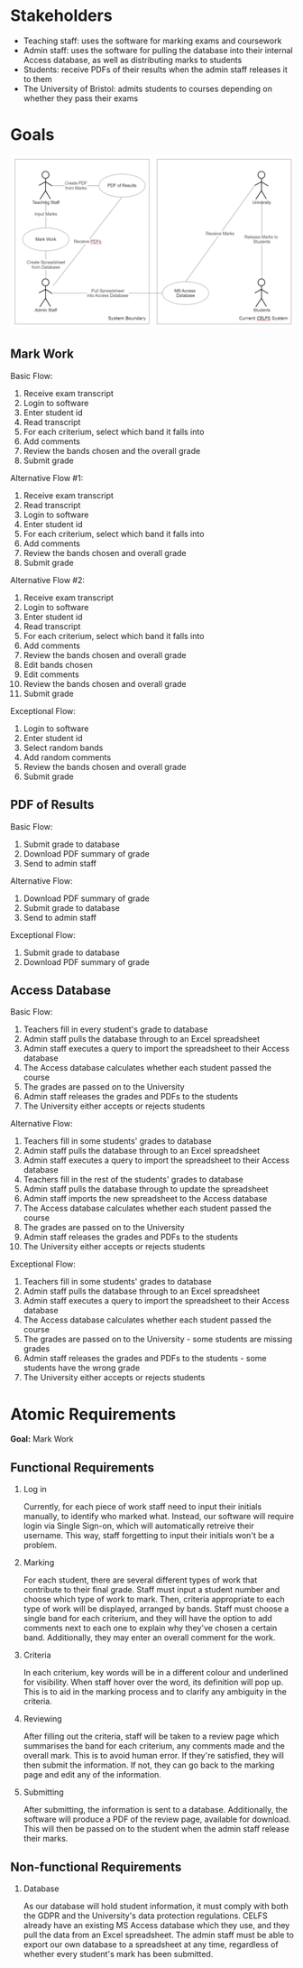 Stakeholders
============
- Teaching staff: uses the software for marking exams and coursework
- Admin staff: uses the software for pulling the database into their internal Access database, as well as 
distributing marks to students
- Students: receive PDFs of their results when the admin staff releases it to them
- The University of Bristol: admits students to courses depending on whether they pass their exams

Goals
=====

![Use Cases](/Documents/Portfolio-A/useCases.png)

Mark Work
---------
Basic Flow:
1. Receive exam transcript
1. Login to software
1. Enter student id
1. Read transcript
1. For each criterium, select which band it falls into
1. Add comments
1. Review the bands chosen and the overall grade
1. Submit grade

Alternative Flow #1:
1. Receive exam transcript
1. Read transcript
1. Login to software
1. Enter student id
1. For each criterium, select which band it falls into
1. Add comments
1. Review the bands chosen and overall grade
1. Submit grade

Alternative Flow #2:
1. Receive exam transcript
1. Login to software
1. Enter student id
1. Read transcript
1. For each criterium, select which band it falls into
1. Add comments
1. Review the bands chosen and overall grade
1. Edit bands chosen
1. Edit comments
1. Review the bands chosen and overall grade
1. Submit grade

Exceptional Flow:
1. Login to software
1. Enter student id
1. Select random bands
1. Add random comments
1. Review the bands chosen and overall grade
1. Submit grade

PDF of Results
--------------
Basic Flow:
1. Submit grade to database
1. Download PDF summary of grade
1. Send to admin staff

Alternative Flow:
1. Download PDF summary of grade
1. Submit grade to database
1. Send to admin staff

Exceptional Flow:
1. Submit grade to database
1. Download PDF summary of grade

Access Database
---------------
Basic Flow:
1. Teachers fill in every student's grade to database
1. Admin staff pulls the database through to an Excel spreadsheet
1. Admin staff executes a query to import the spreadsheet to their Access database
1. The Access database calculates whether each student passed the course
1. The grades are passed on to the University
1. Admin staff releases the grades and PDFs to the students
1. The University either accepts or rejects students

Alternative Flow:
1. Teachers fill in some students' grades to database
1. Admin staff pulls the database through to an Excel spreadsheet
1. Admin staff executes a query to import the spreadsheet to their Access database
1. Teachers fill in the rest of the students' grades to database
1. Admin staff pulls the database through to update the spreadsheet
1. Admin staff imports the new spreadsheet to the Access database
1. The Access database calculates whether each student passed the course
1. The grades are passed on to the University
1. Admin staff releases the grades and PDFs to the students
1. The University either accepts or rejects students

Exceptional Flow:
1. Teachers fill in some students' grades to database
1. Admin staff pulls the database through to an Excel spreadsheet
1. Admin staff executes a query to import the spreadsheet to their Access database
1. The Access database calculates whether each student passed the course
1. The grades are passed on to the University - some students are missing grades
1. Admin staff releases the grades and PDFs to the students - some students have the wrong grade
1. The University either accepts or rejects students

Atomic Requirements
===================
**Goal:** Mark Work

Functional Requirements
-----------------------

1.  Log in

    Currently, for each piece of work staff need to input their initials manually, to identify who marked what. Instead, our 
    software will require login via Single Sign-on, which will automatically retreive their username. This way, staff forgetting 
    to input their initials won't be a problem.
1.  Marking

    For each student, there are several different types of work that contribute to their final grade. Staff must input a student 
    number and choose which type of work to mark. Then, criteria appropriate to each type of work will be displayed, arranged by 
    bands. Staff must choose a single band for each criterium, and they will have the option to add comments next to each one to 
    explain why they've chosen a certain band. Additionally, they may enter an overall comment for the work.
1.  Criteria

    In each criterium, key words will be in a different colour and underlined for visibility. When staff hover over the word, 
    its definition will pop up. This is to aid in the marking process and to clarify any ambiguity in the criteria.
1.  Reviewing

    After filling out the criteria, staff will be taken to a review page which summarises the band for each criterium, any comments 
    made and the overall mark. This is to avoid human error. If they're satisfied, they will then submit the information. If not, 
    they can go back to the marking page and edit any of the information.
1.  Submitting

    After submitting, the information is sent to a database. Additionally, the software will produce a PDF of the review page, 
    available for download. This will then be passed on to the student when the admin staff release their marks.

Non-functional Requirements
---------------------------

1.  Database

    As our database will hold student information, it must comply with both the GDPR and the University's data protection regulations. 
    CELFS already have an existing MS Access database which they use, and they pull the data from an Excel spreadsheet. The admin staff 
    must be able to export our own database to a spreadsheet at any time, regardless of whether every student's mark has been submitted.
